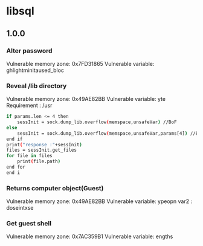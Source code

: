 # libsql
## 1.0.0
### Alter password
Vulnerable memory zone: 0x7FD31865
Vulnerable variable: ghlightminitaused_bloc

### Reveal /lib directory
Vulnerable memory zone: 0x49AE82BB
Vulnerable variable: yte
Requirement : /usr
```sh
if params.len <= 4 then
    sessInit = sock.dump_lib.overflow(memspace,unsafeVar) //BoF
else
    sessInit = sock.dump_lib.overflow(memspace,unsafeVar,params[4]) //BoF
end if
print("response :"+sessInit)
files = sessInit.get_files
for file in files
    print(file.path)
end for
end i
```

### Returns computer object(Guest)
Vulnerable memory zone: 0x49AE82BB
Vulnerable variable: ypeopn
var2 : doseintxse
### Get guest shell

Vulnerable memory zone: 0x7AC359B1
Vulnerable variable: engths